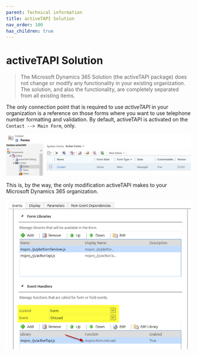 ```yaml
---
parent: Technical information
title: activeTAPI Solution
nav_order: 100
has_children: true
---
```



# activeTAPI Solution

> The Microsoft Dynamics 365 Solution (the activeTAPI package) does not change or modify any functionality in your existing organization. The solution, and also the functionality, are completely separated from all existing items. 

The only connection point that is required to use *activeTAPI* in your organization is a reference on those forms where you want to use telephone number formatting and validation. By default, activeTAPI is activated on the `Contact --> Main Form`, only.

![image-20191217154121010](index.assets/image-20191217154121010.png)

This is, by the way, the only modification activeTAPI makes to your Microsoft Dynamics 365 organization. 

![image-20191217154350529](index.assets/image-20191217154350529.png)
